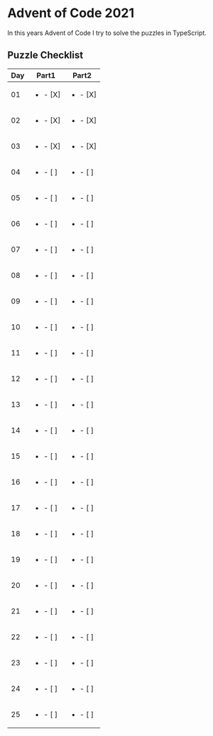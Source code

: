 # Advent of Code 2021

In this years Advent of Code I try to solve the puzzles in TypeScript.

## Puzzle Checklist

| Day | Part1 | Part2 |
|-----|-------|-------|
| 01  |  <ul><li>- [X] </li><ul>  |  <ul><li>- [X] </li><ul>  |
| 02  |  <ul><li>- [X] </li><ul>  |  <ul><li>- [X] </li><ul>  |
| 03  |  <ul><li>- [X] </li><ul>  |  <ul><li>- [X] </li><ul>  |
| 04  |  <ul><li>- [ ] </li><ul>  |  <ul><li>- [ ] </li><ul>  |
| 05  |  <ul><li>- [ ] </li><ul>  |  <ul><li>- [ ] </li><ul>  |
| 06  |  <ul><li>- [ ] </li><ul>  |  <ul><li>- [ ] </li><ul>  |
| 07  |  <ul><li>- [ ] </li><ul>  |  <ul><li>- [ ] </li><ul>  |
| 08  |  <ul><li>- [ ] </li><ul>  |  <ul><li>- [ ] </li><ul>  |
| 09  |  <ul><li>- [ ] </li><ul>  |  <ul><li>- [ ] </li><ul>  |
| 10  |  <ul><li>- [ ] </li><ul>  |  <ul><li>- [ ] </li><ul>  |
| 11  |  <ul><li>- [ ] </li><ul>  |  <ul><li>- [ ] </li><ul>  |
| 12  |  <ul><li>- [ ] </li><ul>  |  <ul><li>- [ ] </li><ul>  |
| 13  |  <ul><li>- [ ] </li><ul>  |  <ul><li>- [ ] </li><ul>  |
| 14  |  <ul><li>- [ ] </li><ul>  |  <ul><li>- [ ] </li><ul>  |
| 15  |  <ul><li>- [ ] </li><ul>  |  <ul><li>- [ ] </li><ul>  |
| 16  |  <ul><li>- [ ] </li><ul>  |  <ul><li>- [ ] </li><ul>  |
| 17  |  <ul><li>- [ ] </li><ul>  |  <ul><li>- [ ] </li><ul>  |
| 18  |  <ul><li>- [ ] </li><ul>  |  <ul><li>- [ ] </li><ul>  |
| 19  |  <ul><li>- [ ] </li><ul>  |  <ul><li>- [ ] </li><ul>  |
| 20  |  <ul><li>- [ ] </li><ul>  |  <ul><li>- [ ] </li><ul>  |
| 21  |  <ul><li>- [ ] </li><ul>  |  <ul><li>- [ ] </li><ul>  |
| 22  |  <ul><li>- [ ] </li><ul>  |  <ul><li>- [ ] </li><ul>  |
| 23  |  <ul><li>- [ ] </li><ul>  |  <ul><li>- [ ] </li><ul>  |
| 24  |  <ul><li>- [ ] </li><ul>  |  <ul><li>- [ ] </li><ul>  |
| 25  |  <ul><li>- [ ] </li><ul>  |  <ul><li>- [ ] </li><ul>  |